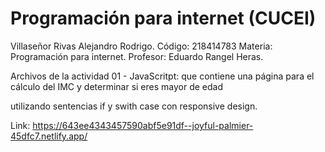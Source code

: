 # Programación para internet (CUCEI)

Villaseñor Rivas Alejandro Rodrigo.
Código: 218414783
Materia: Programación para internet.
Profesor: Eduardo Rangel Heras.

Archivos de la actividad 01 - JavaScritpt: que contiene una página para el cálculo del IMC y determinar si eres mayor de edad

utilizando sentencias if y swith case con responsive design.

Link: https://643ee4343457590abf5e91df--joyful-palmier-45dfc7.netlify.app/
